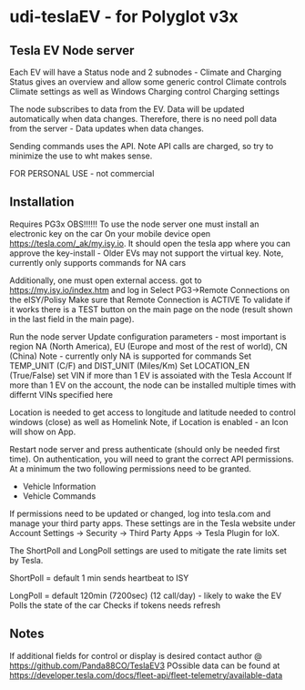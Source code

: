 # udi-teslaEV  -  for Polyglot v3x 
## Tesla EV Node server

Each EV will have a Status node and 2 subnodes - Climate and Charging
Status gives an overview and allow some generic control
Climate controls Climate settings as well as Windows
Charging control Charging settings 

The node subscribes to data from the EV.  Data will be updated automatically when data changes.  Therefore, there is no need poll data from the server - Data updates when data changes.

Sending commands uses the API.  Note API calls are charged, so try to minimize the use to wht makes sense.

FOR PERSONAL USE - not commercial 

## Installation
Requires PG3x
OBS!!!!!! 
To use the node server one must install an electronic key on the car
On your mobile device open  https://tesla.com/_ak/my.isy.io. It should open the tesla app where you can approve the key-install - Older EVs may not support the virtual key.
Note, currently only supports commands for NA cars
 
Additionally, one must open external access.
got to https://my.isy.io/index.htm and log in 
Select PG3->Remote Connections on the eISY/Polisy
Make sure that Remote Connection is ACTIVE
To validate if it works there is a TEST button on the main page on the node (result shown in the last field in the main page).

Run the node server 
Update configuration parameters - most important is region NA (North America), EU (Europe and most of the rest of world), CN (China)
Note - currently only NA is supported for commands
Set TEMP_UNIT (C/F) and DIST_UNIT (Miles/Km) 
Set LOCATION_EN (True/False)
set VIN if more than 1 EV is assoiated with the Tesla Account
If more than 1 EV on the account, the node can be installed multiple times with differnt VINs specified here

Location is needed to get access to longitude and latitude needed to control windows (close) as well as Homelink 
Note, if Location is enabled - an Icon will show on App.

Restart node server and press authenticate (should only be needed first time).
On authentication, you will need to grant the correct API permissions.  At a minimum the two following permissions need to be granted.
- Vehicle Information
- Vehicle Commands

If permissions need to be updated or changed, log into tesla.com and manage your third party apps.  These settings are in the Tesla website under Account Settings -> Security -> Third Party Apps -> Tesla Plugin for IoX.


The ShortPoll and LongPoll settings are used to mitigate the rate limits set by Tesla.

ShortPoll = default 1 min
    sends heartbeat to ISY

LongPoll = default 120min (7200sec) (12 call/day) - likely to wake the EV
    Polls the state of the car 
    Checks if tokens needs refresh

## Notes 
If additional fields for control or display is desired contact author @ https://github.com/Panda88CO/TeslaEV3
POssible data can be found at https://developer.tesla.com/docs/fleet-api/fleet-telemetry/available-data
